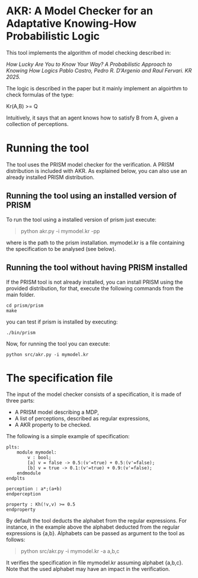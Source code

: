 # AKR: A Model Checker for an Adaptative Knowing-How Probabilistic Logic

This tool implements the algorithm of model checking described in: 

*How Lucky Are You to Know Your Way? A Probabilistic Approach to Knowing How Logics
Pablo Castro, Pedro R. D'Argenio and Raul Fervari. KR 2025.*

The logic is described in the paper but it mainly implement an algoirthm to check formulas of the type:  

Kr(A,B) >= Q  

Intuitively, it says that an agent knows how to satisfy B from A, given a collection 
of perceptions.

# Running the tool

The tool uses the PRISM model checker for the verification. A PRISM distribution 
is included with AKR. As explained below, you can also use an already installed PRISM distribution.

## Running the tool using an installed version of PRISM

To run the tool using a installed version of prism just execute:

> python akr.py -i mymodel.kr -pp <prism-path>

where <prism-path> is the path to the prism installation. mymodel.kr is a file containing 
the specification to be analysed (see below).

## Running the tool without having PRISM installed

If the PRISM tool is not already installed, you can install PRISM using the provided distribution,
for that, execute the following commands from the main folder.

```
cd prism/prism
make
```

you can test if prism is installed by executing:

```
./bin/prism 
````

Now, for running the tool you can execute:

```python src/akr.py -i mymodel.kr``` 

# The specification file

The input of the model checker consists of a specification, it is made of three parts:

* A PRISM model describing a MDP,
* A list of perceptions, described as regular expressions,
* A AKR property to be checked.

The following is a simple example of specification:

```
plts: 
    module mymodel:
        v : bool; 
        [a] v = false -> 0.5:(v'=true) + 0.5:(v'=false); 
        [b] v = true -> 0.1:(v'=true) + 0.9:(v'=false); 	
    endmodule
endplts

perception : a*;(a+b)
endperception

property : Kh(!v,v) >= 0.5
endproperty 
```

By default the tool deducts the alphabet from the regular expressions. For instance, in the example above the alphabet deducted from the regular expressions is {a,b}. Alphabets can be passed as argument to the tool as follows:

> python src/akr.py -i mymodel.kr -a a,b,c

It verifies the specification in file mymodel.kr assuming alphabet {a,b,c}. Note that the used alphabet may have an impact in the verification.







 
